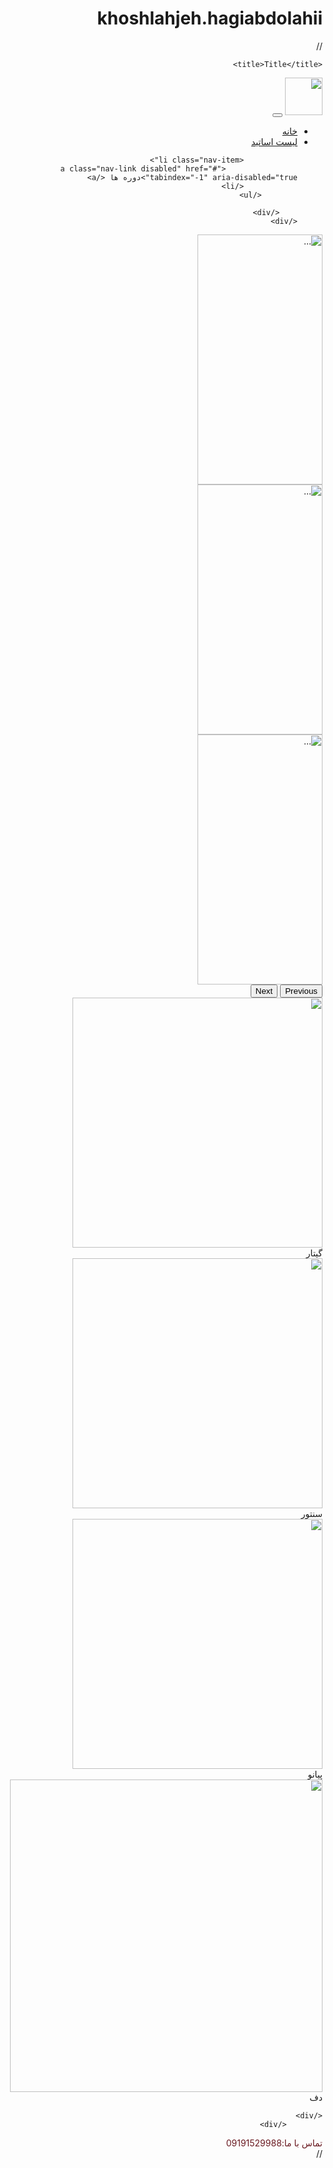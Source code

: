 # khoshlahjeh.hagiabdolahii
//<!DOCTYPE html>
<html lang="fn" dir="rtl" xmlns="http://www.w3.org/1999/html">
<head>
    <meta charset="UTF-8">
    <link href="css/bootstrap.min.css" rel="stylesheet">
    <script src="js/bootstrap.bundle.min.js"></script>

    <title>Title</title>
</head>
<body>
<nav class="navbar navbar-expand-lg navbar-light bg-light">
    <div class="container-fluid">
        <a class="navbar-brand" href="#"><img src="img/4.jpg" style="width: 60px" height="60px"></a>
        <button class="navbar-toggler" type="button" data-bs-toggle="collapse" data-bs-target="#navbarSupportedContent" aria-controls="navbarSupportedContent" aria-expanded="false" aria-label="Toggle navigation">
            <span class="navbar-toggler-icon"></span>
        </button>
        <div class="collapse navbar-collapse" id="navbarSupportedContent">
            <ul class="navbar-nav me-auto mb-2 mb-lg-0">
                <li class="nav-item">
                    <a class="nav-link active" aria-current="page" href="#">خانه</a>
                </li>
                <li class="nav-item">
                    <a class="nav-link" href="#">لیست اساتید</a>
                </li>

                <li class="nav-item">
                    <a class="nav-link disabled" href="#" tabindex="-1" aria-disabled="true">دوره ها </a>
                </li>
            </ul>

        </div>
    </div>
</nav>
<div id="carouselExampleControls" class="carousel slide" data-bs-ride="carousel">
    <div class="carousel-inner">
        <div class="carousel-item active">
            <img src="img/10.png" class="d-block w-100" alt="..." style="width: 200px" height="400px">
        </div>
        <div class="carousel-item">
            <img src="img/3.jpg" class="d-block w-100" alt="..." style="width: 200px" height="400px">
        </div>
        <div class="carousel-item">
            <img src="img/4.jpg" class="d-block w-100" alt="..." style="width: 200px" height="400px">
        </div>
    </div>
    <button class="carousel-control-prev" type="button" data-bs-target="#carouselExampleControls" data-bs-slide="prev">
        <span class="carousel-control-prev-icon" aria-hidden="true"></span>
        <span class="visually-hidden">Previous</span>
    </button>
    <button class="carousel-control-next" type="button" data-bs-target="#carouselExampleControls" data-bs-slide="next">
        <span class="carousel-control-next-icon" aria-hidden="true"></span>
        <span class="visually-hidden">Next</span>
    </button>
</div>
<div class="container">
<div class="row mt-5 mb-4 m-md-3">
     <div class="col-sm-12 col-md-6 col-xl-4">
            <img src="img/g.jfif"  style="width: 400px" height="400px" class="img-fluid img-thumbnail" >
            <figcaption class="figure-caption">
                گیتار
            </figcaption>
     </div>
     <div class="col-sm-12 col-md-6 col-xl-4">
                <img src="img/s.jpg"  style="width: 400px" height="400px" class="img-fluid img-thumbnail" >
                <figcaption class="figure-caption">
                   سنتور
                </figcaption>
     </div>
      <div class="col-sm-12 col-md-6 col-xl-4">
                    <img src="img/p.jpeg"  style="width: 400px" height="400px" class="img-fluid img-thumbnail" >
                    <figcaption class="figure-caption">
                        پیانو
                    </figcaption>
      </div>
    <div class="col-sm-12 col-md-6 col-xl-4">
        <img src="img/d.jpg"  style="width: 500px" height="500px" class="img-fluid img-thumbnail" >
        <figcaption class="figure-caption">
           دف
        </figcaption>
    </div>

    </div>
            </div>



   <div class="row mt-5 mb-4 m-md-3">
       <div class="col-sm-12 col-md-6 col-xl-4" style="color: #6a1a21" dir="rtl"> تماس با ما:09191529988  </div>




</div>
</div>
</body>
</html>//
